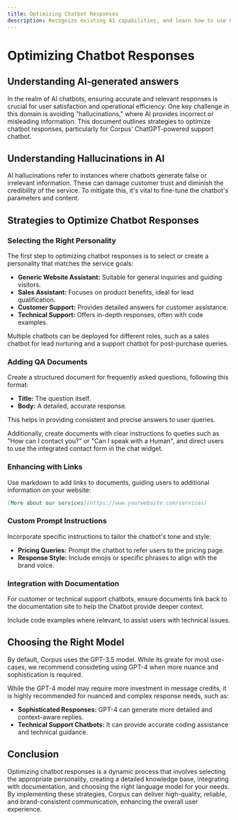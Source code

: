 ```yaml
---
title: Optimizing Chatbot Responses
description: Recognize existing AI capabilities, and learn how to use Corpus to streamline customer interactions.
---
```


# Optimizing Chatbot Responses
## Understanding AI-generated answers

In the realm of AI chatbots, ensuring accurate and relevant responses is crucial for user satisfaction and operational efficiency. One key challenge in this domain is avoiding "hallucinations," where AI provides incorrect or misleading information. This document outlines strategies to optimize chatbot responses, particularly for Corpus’ ChatGPT-powered support chatbot.

## Understanding Hallucinations in AI

AI hallucinations refer to instances where chatbots generate false or irrelevant information. These can damage customer trust and diminish the credibility of the service. To mitigate this, it's vital to fine-tune the chatbot's parameters and content.

## Strategies to Optimize Chatbot Responses

### Selecting the Right Personality

The first step to optimizing chatbot responses is to select or create a personality that matches the service goals:

- **Generic Website Assistant:** Suitable for general inquiries and guiding visitors.
- **Sales Assistant:** Focuses on product benefits, ideal for lead qualification.
- **Customer Support:** Provides detailed answers for customer assistance.
- **Technical Support:** Offers in-depth responses, often with code examples.

Multiple chatbots can be deployed for different roles, such as a sales chatbot for lead nurturing and a support chatbot for post-purchase queries.

### Adding QA Documents

Create a structured document for frequently asked questions, following this format:

- **Title:** The question itself.
- **Body:** A detailed, accurate response.

This helps in providing consistent and precise answers to user queries.

Additionally, create documents with clear instructions fo queties such as "How can I contact you?" or "Can I speak with a Human", and direct users to use the integrated contact form in the chat widget.

### Enhancing with Links

Use markdown to add links to documents, guiding users to additional information on your website:

```markdown
[More about our services](https://www.yourwebsite.com/services)
```

### Custom Prompt Instructions

Incorporate specific instructions to tailor the chatbot's tone and style:

- **Pricing Queries:** Prompt the chatbot to refer users to the pricing page.
- **Response Style:** Include emojis or specific phrases to align with the brand voice.

### Integration with Documentation

For customer or technical support chatbots, ensure documents link back to the documentation site to help the Chatbot provide deeper context.

Include code examples where relevant, to assist users with technical issues.

## Choosing the Right Model

By default, Corpus uses the GPT-3.5 model. While its greate for most use-cases, we recommend consideting using GPT-4 when more nuance and sophistication is required.

While the GPT-4 model may require more investment in message credits, it is highly recommended for nuanced and complex response needs, such as:

- **Sophisticated Responses:** GPT-4 can generate more detailed and context-aware replies.
- **Technical Support Chatbots:** It can provide accurate coding assistance and technical guidance.

## Conclusion

Optimizing chatbot responses is a dynamic process that involves selecting the appropriate personality, creating a detailed knowledge base, integrating with documentation, and choosing the right language model for your needs. By implementing these strategies, Corpus can deliver high-quality, reliable, and brand-consistent communication, enhancing the overall user experience.
